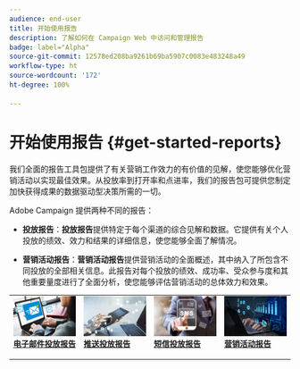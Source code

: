 ```yaml
---
audience: end-user
title: 开始使用报告
description: 了解如何在 Campaign Web 中访问和管理报告
badge: label="Alpha"
source-git-commit: 12578ed208ba9261b69ba5907c0083e483248a49
workflow-type: ht
source-wordcount: '172'
ht-degree: 100%

---
```


# 开始使用报告 {#get-started-reports}

我们全面的报告工具包提供了有关营销工作效力的有价值的见解，使您能够优化营销活动以实现最佳效果。从投放率到打开率和点进率，我们的报告包可提供您制定加快获得成果的数据驱动型决策所需的一切。

Adobe Campaign 提供两种不同的报告：

* **投放报告**：**投放报告**&#x200B;提供特定于每个渠道的综合见解和数据。它提供有关个人投放的绩效、效力和结果的详细信息，使您能够全面了解情况。

* **营销活动报告**：**营销活动报告**&#x200B;提供营销活动的全面概述，其中纳入了所包含不同投放的全部相关信息。此报告对每个投放的绩效、成功率、受众参与度和其他重要量度进行了全面分析，使您能够评估营销活动的总体效力和效果。



<table style="table-layout:fixed"><tr style="border: 0;">
<td>
<a href="email-report.md">
<img alt="潜在客户" src="assets/do-not-localize/email_report.jpeg">
</a>
<div><a href="email-report.md"><strong>电子邮件投放报告</strong>
</div>
<p>
</td>
<td>
<a href="push-report.md">
<img alt="不常见" src="assets/do-not-localize/push_report.jpeg">
</a>
<div>
<a href="push-report.md"><strong>推送投放报告<strong></strong></a>
</div>
<p></td>
<td>
<a href="sms-report.md">
<img alt="验证" src="assets/do-not-localize/sms_report.png">
</a>
<div>
<a href="sms-report.md"><strong>短信投放报告</strong></a>
</div>
<p>
</td>
<td>
<a href="campaign-reports.md">
<img alt="验证" src="assets/do-not-localize/campaign_report.jpeg">
</a>
<div>
<a href="campaign-reports.md"><strong>营销活动报告</strong></a>
</div>
<p>
</td>
</tr></table>
